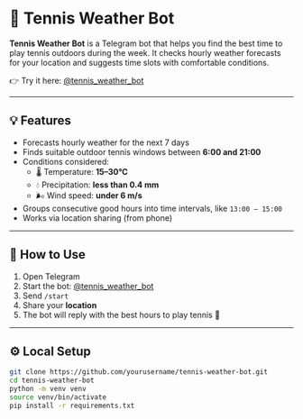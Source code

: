 # 🎾 Tennis Weather Bot

**Tennis Weather Bot** is a Telegram bot that helps you find the best time to play tennis outdoors during the week. It checks hourly weather forecasts for your location and suggests time slots with comfortable conditions.

👉 Try it here: [@tennis_weather_bot](https://t.me/tennis_weather_bot)

---

## 💡 Features

- Forecasts hourly weather for the next 7 days
- Finds suitable outdoor tennis windows between **6:00 and 21:00**
- Conditions considered:
  - 🌡 Temperature: **15–30°C**
  - 💧 Precipitation: **less than 0.4 mm**
  - 🌬 Wind speed: **under 6 m/s**
- Groups consecutive good hours into time intervals, like `13:00 — 15:00`
- Works via location sharing (from phone)

---

## 🚀 How to Use

1. Open Telegram
2. Start the bot: [@tennis_weather_bot](https://t.me/weather_for_tennis_bot)
3. Send `/start`
4. Share your **location**
5. The bot will reply with the best hours to play tennis 🎾

---

## ⚙️ Local Setup

```bash
git clone https://github.com/yourusername/tennis-weather-bot.git
cd tennis-weather-bot
python -m venv venv
source venv/bin/activate
pip install -r requirements.txt
